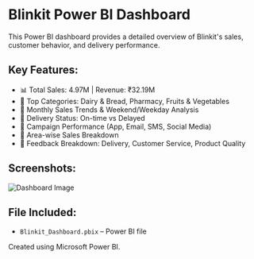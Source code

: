 # Blinkit Power BI Dashboard

This Power BI dashboard provides a detailed overview of Blinkit's sales, customer behavior, and delivery performance.

## Key Features:
- 📊 Total Sales: 4.97M | Revenue: ₹32.19M
- 🛒 Top Categories: Dairy & Bread, Pharmacy, Fruits & Vegetables
- 📅 Monthly Sales Trends & Weekend/Weekday Analysis
- 🚚 Delivery Status: On-time vs Delayed
- 📣 Campaign Performance (App, Email, SMS, Social Media)
- 📍 Area-wise Sales Breakdown
- 🔄 Feedback Breakdown: Delivery, Customer Service, Product Quality

## Screenshots:
![Dashboard Image](Dashboard-Screenshot.png)

## File Included:
- `Blinkit_Dashboard.pbix` – Power BI file

Created using Microsoft Power BI.
